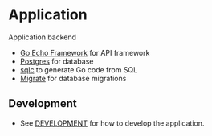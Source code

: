 # Application 

Application backend

- [Go Echo Framework](https://echo.labstack.com/) for API framework
- [Postgres](https://www.postgresql.org/) for database
- [sqlc](https://sqlc.dev/) to generate Go code from SQL
- [Migrate](https://github.com/golang-migrate/migrate) for database migrations

## Development

- See [DEVELOPMENT](./DEVELOPMENT.md) for how to develop the application.
